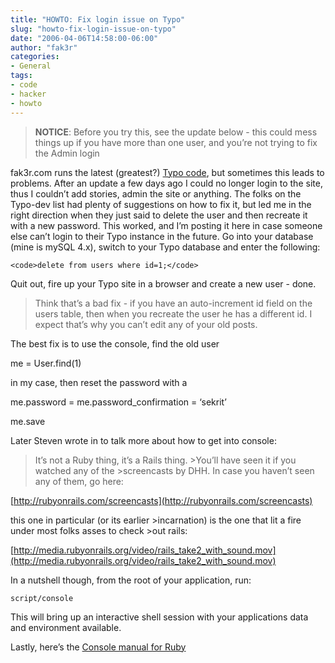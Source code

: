 ```yaml
---
title: "HOWTO: Fix login issue on Typo"
slug: "howto-fix-login-issue-on-typo"
date: "2006-04-06T14:58:00-06:00"
author: "fak3r"
categories:
- General
tags:
- code
- hacker
- howto
---
```


> **NOTICE**: Before you try this, see the update below - this could mess things up if you have more than one user, and you’re not trying to fix the Admin login


fak3r.com runs the latest (greatest?) [Typo code](http://www.typosphere.org/), but sometimes this leads to problems.  After an update a few days ago I could no longer login to the site, thus I couldn’t add stories, admin the site or anything.  The folks on the Typo-dev list had plenty of suggestions on how to fix it, but led me in the right direction when they just said to delete the user and then recreate it with a new password.  This worked, and I’m posting it here in case someone else can’t login to their Typo instance in the future.  Go into your database (mine is mySQL 4.x), switch to your Typo database and enter the following:




    
    <code>delete from users where id=1;</code>





Quit out, fire up your Typo site in a browser and create a new user - done.



> Think that’s a bad fix - if you have an auto-increment id field on the
users
table, then when you recreate the user he has a different id.
I expect that’s why you can’t edit any of your old posts.

The best fix is to use the console, find the old user

me = User.find(1)

in my case, then reset the password with a

me.password = me.password_confirmation = ‘sekrit’

me.save


Later Steven wrote in to talk more about how to get into console:


> It’s not a Ruby thing, it’s a Rails thing. >You’ll have seen it if you watched any of the >screencasts by DHH. In case you haven’t seen
any of them, go here:

[http://rubyonrails.com/screencasts](http://rubyonrails.com/screencasts)

this one in particular (or its earlier >incarnation) is the one that
lit a fire under most folks asses to check >out rails:

[http://media.rubyonrails.org/video/rails_take2_with_sound.mov](http://media.rubyonrails.org/video/rails_take2_with_sound.mov)

In a nutshell though, from the root of your application, run:

`script/console`

This will bring up an interactive shell
session with your
applications data and environment available.


Lastly, here’s the [Console manual for Ruby](http://wiki.rubyonrails.org/rails/pages/Console)
